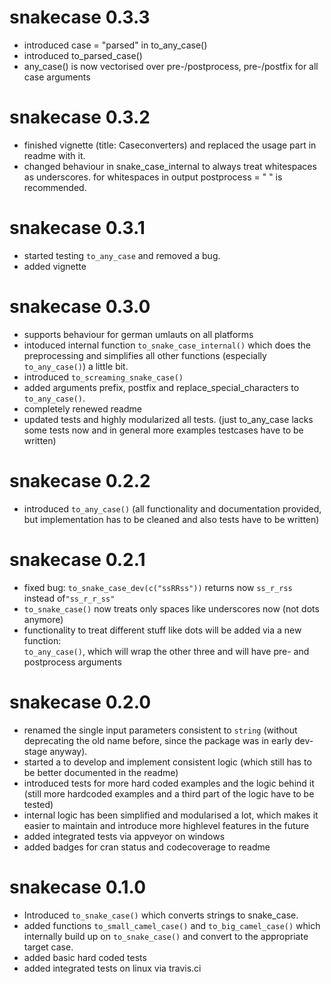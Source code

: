 # snakecase 0.3.3

* introduced case = "parsed" in to_any_case()
* introduced to_parsed_case()
* any_case() is now vectorised over pre-/postprocess, pre-/postfix for all case arguments

# snakecase 0.3.2

* finished vignette (title: Caseconverters) and replaced the usage part in readme with it.
* changed behaviour in snake_case_internal to always treat whitespaces as underscores.
for whitespaces in output postprocess = " " is recommended.

# snakecase 0.3.1

* started testing `to_any_case` and removed a bug.
* added vignette

# snakecase 0.3.0

* supports behaviour for german umlauts on all platforms
* intoduced internal function `to_snake_case_internal()` which does the preprocessing and simplifies all other functions (especially `to_any_case()`) a little bit.
* introduced `to_screaming_snake_case()`
* added arguments prefix, postfix and replace_special_characters to `to_any_case()`.
* completely renewed readme
* updated tests and highly modularized all tests. (just to_any_case lacks some tests now and in general more examples testcases have to be written)

# snakecase 0.2.2

* introduced `to_any_case()` (all functionality and documentation provided, but implementation has to be cleaned and also tests have to be written)

# snakecase 0.2.1

* fixed bug: `to_snake_case_dev(c("ssRRss"))` returns now `ss_r_rss` instead of`"ss_r_r_ss"`
* `to_snake_case()` now treats only spaces like underscores now (not dots anymore)
* functionality to treat different stuff like dots will be added via a new function:  
`to_any_case()`, which will wrap the other three and will have pre- and postprocess arguments

# snakecase 0.2.0

* renamed the single input parameters consistent to `string` (without deprecating
the old name before, since the package was in early dev-stage anyway).
* started a to develop and implement consistent logic (which still has to be better documented in the readme)
* introduced tests for more hard coded examples and the logic behind it (still more
hardcoded examples and a third part of the logic have to be tested)
* internal logic has been simplified and modularised a lot, which makes it easier
to maintain and introduce more highlevel features in the future
* added integrated tests via appveyor on windows
* added badges for cran status and codecoverage to readme

# snakecase 0.1.0

* Introduced `to_snake_case()` which converts strings to snake_case.
* added functions `to_small_camel_case()` and `to_big_camel_case()` which internally
build up on `to_snake_case()` and convert to the appropriate target case.
* added basic hard coded tests
* added integrated tests on linux via travis.ci



